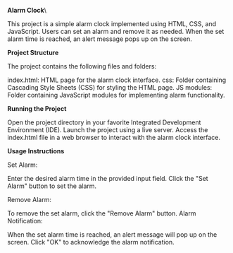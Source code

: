 **Alarm Clock**\

This project is a simple alarm clock implemented using HTML, CSS, and JavaScript. Users can set an alarm and remove it as needed. When the set alarm time is reached, an alert message pops up on the screen.

**Project Structure**

The project contains the following files and folders:

index.html: HTML page for the alarm clock interface.
css: Folder containing Cascading Style Sheets (CSS) for styling the HTML page.
JS modules: Folder containing JavaScript modules for implementing alarm functionality.

**Running the Project**

Open the project directory in your favorite Integrated Development Environment (IDE).
Launch the project using a live server.
Access the index.html file in a web browser to interact with the alarm clock interface.

**Usage Instructions**

Set Alarm:

Enter the desired alarm time in the provided input field.
Click the "Set Alarm" button to set the alarm.

Remove Alarm:

To remove the set alarm, click the "Remove Alarm" button.
Alarm Notification:

When the set alarm time is reached, an alert message will pop up on the screen.
Click "OK" to acknowledge the alarm notification.


